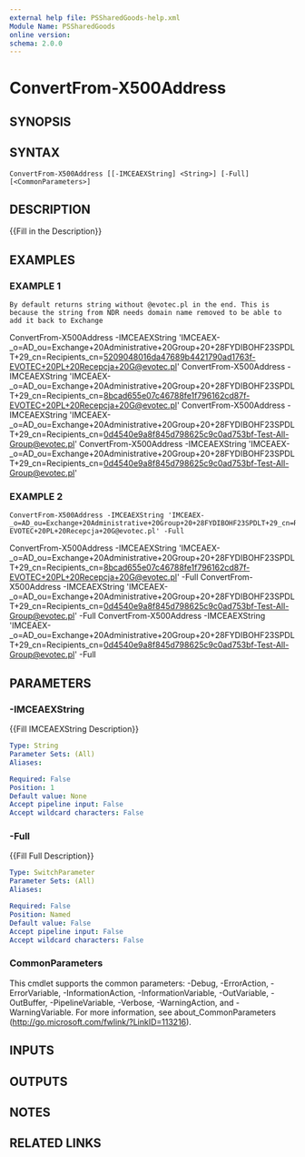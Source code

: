 ```yaml
---
external help file: PSSharedGoods-help.xml
Module Name: PSSharedGoods
online version:
schema: 2.0.0
---
```


# ConvertFrom-X500Address

## SYNOPSIS

## SYNTAX

```
ConvertFrom-X500Address [[-IMCEAEXString] <String>] [-Full] [<CommonParameters>]
```

## DESCRIPTION
{{Fill in the Description}}

## EXAMPLES

### EXAMPLE 1
```
By default returns string without @evotec.pl in the end. This is because the string from NDR needs domain name removed to be able to add it back to Exchange
```

ConvertFrom-X500Address -IMCEAEXString 'IMCEAEX-_o=AD_ou=Exchange+20Administrative+20Group+20+28FYDIBOHF23SPDLT+29_cn=Recipients_cn=5209048016da47689b4421790ad1763f-EVOTEC+20PL+20Recepcja+20G@evotec.pl'
ConvertFrom-X500Address -IMCEAEXString 'IMCEAEX-_o=AD_ou=Exchange+20Administrative+20Group+20+28FYDIBOHF23SPDLT+29_cn=Recipients_cn=8bcad655e07c46788fe1f796162cd87f-EVOTEC+20PL+20Recepcja+20G@evotec.pl'
ConvertFrom-X500Address -IMCEAEXString 'IMCEAEX-_o=AD_ou=Exchange+20Administrative+20Group+20+28FYDIBOHF23SPDLT+29_cn=Recipients_cn=0d4540e9a8f845d798625c9c0ad753bf-Test-All-Group@evotec.pl'
ConvertFrom-X500Address -IMCEAEXString 'IMCEAEX-_o=AD_ou=Exchange+20Administrative+20Group+20+28FYDIBOHF23SPDLT+29_cn=Recipients_cn=0d4540e9a8f845d798625c9c0ad753bf-Test-All-Group@evotec.pl'

### EXAMPLE 2
```
ConvertFrom-X500Address -IMCEAEXString 'IMCEAEX-_o=AD_ou=Exchange+20Administrative+20Group+20+28FYDIBOHF23SPDLT+29_cn=Recipients_cn=5209048016da47689b4421790ad1763f-EVOTEC+20PL+20Recepcja+20G@evotec.pl' -Full
```

ConvertFrom-X500Address -IMCEAEXString 'IMCEAEX-_o=AD_ou=Exchange+20Administrative+20Group+20+28FYDIBOHF23SPDLT+29_cn=Recipients_cn=8bcad655e07c46788fe1f796162cd87f-EVOTEC+20PL+20Recepcja+20G@evotec.pl' -Full
ConvertFrom-X500Address -IMCEAEXString 'IMCEAEX-_o=AD_ou=Exchange+20Administrative+20Group+20+28FYDIBOHF23SPDLT+29_cn=Recipients_cn=0d4540e9a8f845d798625c9c0ad753bf-Test-All-Group@evotec.pl' -Full
ConvertFrom-X500Address -IMCEAEXString 'IMCEAEX-_o=AD_ou=Exchange+20Administrative+20Group+20+28FYDIBOHF23SPDLT+29_cn=Recipients_cn=0d4540e9a8f845d798625c9c0ad753bf-Test-All-Group@evotec.pl' -Full

## PARAMETERS

### -IMCEAEXString
{{Fill IMCEAEXString Description}}

```yaml
Type: String
Parameter Sets: (All)
Aliases:

Required: False
Position: 1
Default value: None
Accept pipeline input: False
Accept wildcard characters: False
```

### -Full
{{Fill Full Description}}

```yaml
Type: SwitchParameter
Parameter Sets: (All)
Aliases:

Required: False
Position: Named
Default value: False
Accept pipeline input: False
Accept wildcard characters: False
```

### CommonParameters
This cmdlet supports the common parameters: -Debug, -ErrorAction, -ErrorVariable, -InformationAction, -InformationVariable, -OutVariable, -OutBuffer, -PipelineVariable, -Verbose, -WarningAction, and -WarningVariable. For more information, see about_CommonParameters (http://go.microsoft.com/fwlink/?LinkID=113216).

## INPUTS

## OUTPUTS

## NOTES

## RELATED LINKS
